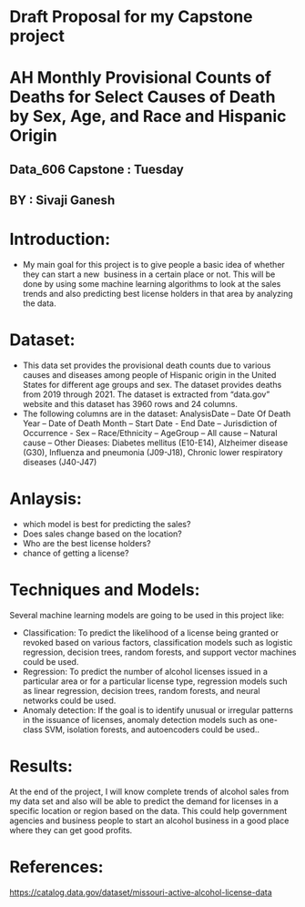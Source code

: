 # Draft Proposal for my Capstone project 

# AH Monthly Provisional Counts of Deaths for Select Causes of Death by Sex, Age, and Race and Hispanic Origin

## Data_606 Capstone : Tuesday

## BY : Sivaji Ganesh

# Introduction:
* My main goal for this project is to give people a basic idea of whether they can start a new  business in a certain place or not. This will be done by using         some machine learning algorithms to look at the sales trends and also predicting best license holders in that area by analyzing the data.

# Dataset:
* This data set provides the provisional death counts due to various causes and diseases among people of Hispanic origin in the United States for different age         groups and sex. The dataset provides deaths from 2019 through 2021. The dataset is extracted from “data.gov” website and this dataset has 3960 rows and 24           columns.
* The following columns are in the dataset:
  AnalysisDate – 
  Date Of Death Year – 
  Date of Death Month – 
  Start Date  - 
  End Date – 
  Jurisdiction of Occurrence - 
  Sex –
  Race/Ethnicity –
  AgeGroup – 
  All cause –
  Natural cause – 
  Other Dieases: Diabetes mellitus (E10-E14), Alzheimer disease (G30), Influenza and pneumonia (J09-J18), Chronic lower respiratory diseases (J40-J47)


# Anlaysis:
* which model is best for predicting the sales?
* Does sales change based on the location?
* Who are the best license holders?
* chance of getting a license?


# Techniques and Models:
Several machine learning models are going to be used in this project like:
  * Classification: To predict the likelihood of a license being granted or revoked based on various factors, classification models such as logistic                     regression, decision trees, random forests, and support vector machines could be used.
  * Regression: To predict the number of alcohol licenses issued in a particular area or for a particular license type, regression models such as         linear         regression, decision trees, random forests, and neural networks could be used.
  * Anomaly detection: If the goal is to identify unusual or irregular patterns in the issuance of licenses, anomaly detection models such as one-class SVM,             isolation forests, and autoencoders could be used..


# Results:
At the end of the project, I will know complete trends of alcohol sales from my data set and also will be able to predict the demand for licenses in a specific location or region based on the data. This could help government agencies and business people to start an alcohol business in a good place where they can get good profits.

# References:
  https://catalog.data.gov/dataset/missouri-active-alcohol-license-data
